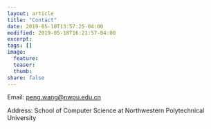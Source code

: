 ```yaml
---
layout: article
title: "Contact"
date: 2019-05-18T13:57:25-04:00
modified: 2019-05-18T16:21:57-04:00
excerpt:
tags: []
image:
  feature:
  teaser:
  thumb:
share: false
---
```

Email: peng.wang@nwpu.edu.cn

Address: School of Computer Science at Northwestern Polytechnical University